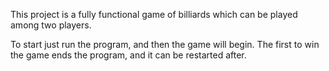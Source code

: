 This project is a fully functional game of billiards which can be played among two players.

To start just run the program, and then the game will begin. The first to win the game ends the program, and it can be restarted after. 
